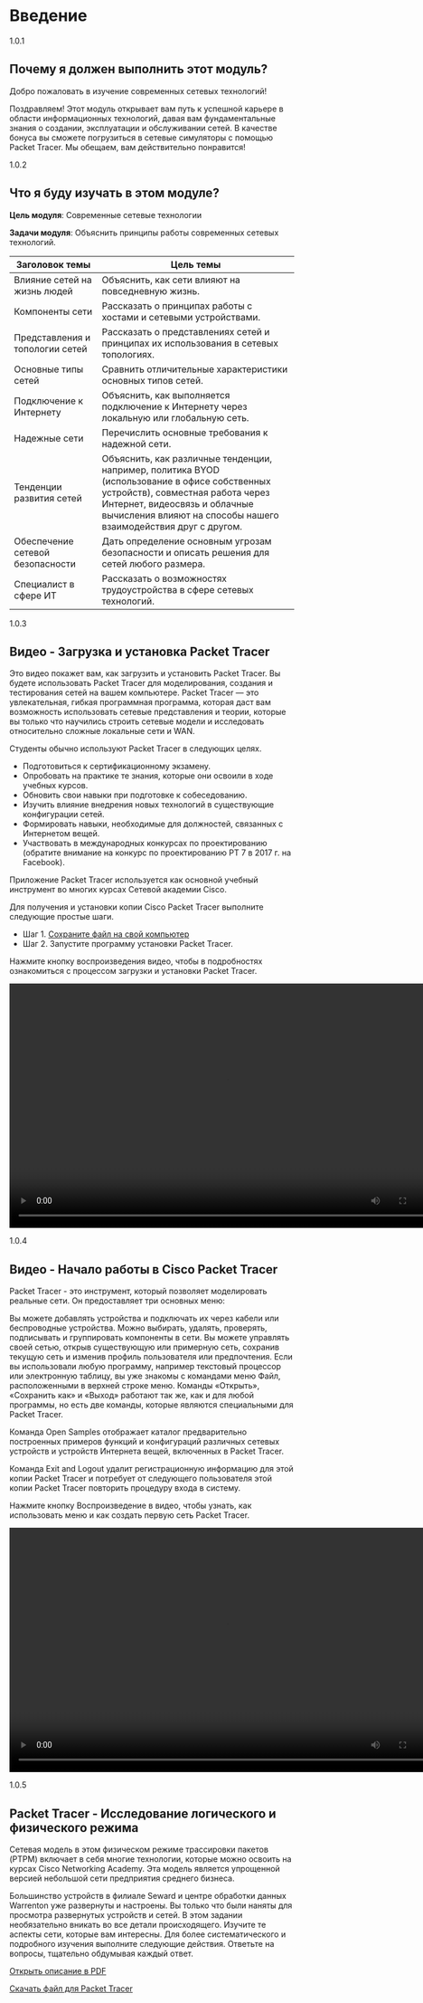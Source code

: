 # Введение


1.0.1
## Почему я должен выполнить этот модуль?
Добро пожаловать в изучение современных сетевых технологий!

Поздравляем! Этот модуль открывает вам путь к успешной карьере в области информационных технологий, давая вам фундаментальные знания о создании, эксплуатации и обслуживании сетей. В качестве бонуса вы сможете погрузиться в сетевые симуляторы с помощью Packet Tracer. Мы обещаем, вам действительно понравится!


1.0.2
## Что я буду изучать в этом модуле?
**Цель модуля**: Современные сетевые технологии

**Задачи модуля**: Объяснить принципы работы современных сетевых технологий.

| Заголовок темы | Цель темы |
| --- | --- |
| Влияние сетей на жизнь людей | Объяснить, как сети влияют на повседневную жизнь. |
| Компоненты сети | Рассказать о принципах работы с хостами и сетевыми устройствами. |
| Представления и топологии сетей | Рассказать о представлениях сетей и принципах их использования в сетевых топологиях. |
| Основные типы сетей | Сравнить отличительные характеристики основных типов сетей. |
| Подключение к Интернету | Объяснить, как выполняется подключение к Интернету через локальную или глобальную сеть. |
| Надежные сети | Перечислить основные требования к надежной сети. |
| Тенденции развития сетей | Объяснить, как различные тенденции, например, политика BYOD (использование в офисе собственных устройств), совместная работа через Интернет, видеосвязь и облачные вычисления влияют на способы нашего взаимодействия друг с другом. |
| Обеспечение сетевой безопасности | Дать определение основным угрозам безопасности и описать решения для сетей любого размера. |
| Специалист в сфере ИТ | Рассказать о возможностях трудоустройства в сфере сетевых технологий. |


1.0.3
## Видео - Загрузка и установка Packet Tracer
Это видео покажет вам, как загрузить и установить Packet Tracer. Вы будете использовать Packet Tracer для моделирования, создания и тестирования сетей на вашем компьютере. Packet Tracer — это увлекательная, гибкая программная программа, которая даст вам возможность использовать сетевые представления и теории, которые вы только что научились строить сетевые модели и исследовать относительно сложные локальные сети и WAN.

Студенты обычно используют Packet Tracer в следующих целях.

- Подготовиться к сертификационному экзамену.
- Опробовать на практике те знания, которые они освоили в ходе учебных курсов.
- Обновить свои навыки при подготовке к собеседованию.
- Изучить влияние внедрения новых технологий в существующие конфигурации сетей.
- Формировать навыки, необходимые для должностей, связанных с Интернетом вещей.
- Участвовать в международных конкурсах по проектированию (обратите внимание на конкурс по проектированию PT 7 в 2017 г. на Facebook).

Приложение Packet Tracer используется как основной учебный инструмент во многих курсах Сетевой академии Cisco.

Для получения и установки копии Cisco Packet Tracer выполните следующие простые шаги.

- Шаг 1. [Сохраните файл на свой компьютер](./todo_place_link_to_packet_tracer_win_lin_mac)
- Шаг 2. Запустите программу установки Packet Tracer.

Нажмите кнопку воспроизведения видео, чтобы в подробностях ознакомиться с процессом загрузки и установки Packet Tracer.

<video width="768" height="432" controls>
  <source src="./assets/1.0.3.mp4" type='video/mp4; codecs="avc1.42E01E, mp4a.40.2"'>
</video>

1.0.4
## Видео - Начало работы в Cisco Packet Tracer
Packet Tracer - это инструмент, который позволяет моделировать реальные сети. Он предоставляет три основных меню:

Вы можете добавлять устройства и подключать их через кабели или беспроводные устройства.
Можно выбирать, удалять, проверять, подписывать и группировать компоненты в сети.
Вы можете управлять своей сетью, открыв существующую или примерную сеть, сохранив текущую сеть и изменив профиль пользователя или предпочтения.
Если вы использовали любую программу, например текстовый процессор или электронную таблицу, вы уже знакомы с командами меню Файл, расположенными в верхней строке меню. Команды «Открыть», «Сохранить как» и «Выход» работают так же, как и для любой программы, но есть две команды, которые являются специальными для Packet Tracer.

Команда Open Samples отображает каталог предварительно построенных примеров функций и конфигураций различных сетевых устройств и устройств Интернета вещей, включенных в Packet Tracer.

Команда Exit and Logout удалит регистрационную информацию для этой копии Packet Tracer и потребует от следующего пользователя этой копии Packet Tracer повторить процедуру входа в систему.

Нажмите кнопку Воспроизведение в видео, чтобы узнать, как использовать меню и как создать первую сеть Packet Tracer.

<video width="768" height="432" controls>
  <source src="./assets/1.0.4.mp4" type='video/mp4; codecs="avc1.42E01E, mp4a.40.2"'>
</video>

1.0.5
## Packet Tracer - Исследование логического и физического режима
Сетевая модель в этом физическом режиме трассировки пакетов (PTPM) включает в себя многие технологии, которые можно освоить на курсах Cisco Networking Academy. Эта модель является упрощенной версией небольшой сети предприятия среднего бизнеса.

Большинство устройств в филиале Seward и центре обработки данных Warrenton уже развернуты и настроены. Вы только что были наняты для просмотра развернутых устройств и сетей. В этом задании необязательно вникать во все детали происходящего. Изучите те аспекты сети, которые вам интересны. Для более систематического и подробного изучения выполните следующие действия. Ответьте на вопросы, тщательно обдумывая каждый ответ.

[Открыть описание в PDF](./assets/1.0.5-packet-tracer---logical-and-physical-mode-exploration_ru-RU.pdf)

[Скачать файл для Packet Tracer](./assets/1.0.5-packet-tracer---logical-and-physical-mode-exploration_ru-RU.pka)

